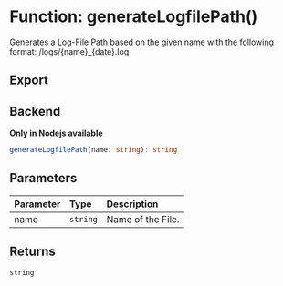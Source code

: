 # Function: generateLogfilePath()

Generates a Log-File Path based on the given name with the following format:
/logs/{name}\_{date}.log

## Export

## Backend

**Only in Nodejs available**

```ts
generateLogfilePath(name: string): string
```

## Parameters

| Parameter | Type     | Description       |
| :-------- | :------- | :---------------- |
| name      | `string` | Name of the File. |

## Returns

`string`
